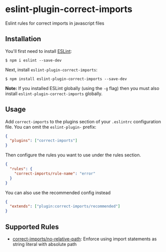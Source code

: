 # eslint-plugin-correct-imports

Eslint rules for correct imports in javascript files

## Installation

You'll first need to install [ESLint](http://eslint.org):

```
$ npm i eslint --save-dev
```

Next, install `eslint-plugin-correct-imports`:

```
$ npm install eslint-plugin-correct-imports --save-dev
```

**Note:** If you installed ESLint globally (using the `-g` flag) then you must also install `eslint-plugin-correct-imports` globally.

## Usage

Add `correct-imports` to the plugins section of your `.eslintrc` configuration file. You can omit the `eslint-plugin-` prefix:

```json
{
  "plugins": ["correct-imports"]
}
```

Then configure the rules you want to use under the rules section.

```json
{
  "rules": {
    "correct-imports/rule-name": "error"
  }
}
```

You can also use the recommended config instead

```json
{
  "extends": ["plugin:correct-imports/recommended"]
}
```

## Supported Rules

- [correct-imports/no-relative-path](docs/rules/no-relative-path.md): Enforce using import statements as string literal with absolute path
